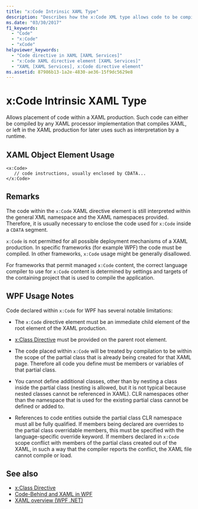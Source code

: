 ```yaml
---
title: "x:Code Intrinsic XAML Type"
description: "Describes how the x:Code XML type allows code to be compiled by the XAML processor."
ms.date: "03/30/2017"
f1_keywords: 
  - "Code"
  - "x:Code"
  - "xCode"
helpviewer_keywords: 
  - "Code directive in XAML [XAML Services]"
  - "x:Code XAML directive element [XAML Services]"
  - "XAML [XAML Services], x:Code directive element"
ms.assetid: 87986b13-1a2e-4830-ae36-15f9dc5629e8
---
```

# x:Code Intrinsic XAML Type

Allows placement of code within a XAML production. Such code can either be compiled by any XAML processor implementation that compiles XAML, or left in the XAML production for later uses such as interpretation by a runtime.

## XAML Object Element Usage

```xaml
<x:Code>
   // code instructions, usually enclosed by CDATA...
</x:Code>
```

## Remarks

The code within the `x:Code` XAML directive element is still interpreted within the general XML namespace and the XAML namespaces provided. Therefore, it is usually necessary to enclose the code used for `x:Code` inside a `CDATA` segment.

`x:Code` is not permitted for all possible deployment mechanisms of a XAML production. In specific frameworks (for example WPF) the code must be compiled. In other frameworks, `x:Code` usage might be generally disallowed.

For frameworks that permit managed `x:Code` content, the correct language compiler to use for `x:Code` content is determined by settings and targets of the containing project that is used to compile the application.

## WPF Usage Notes

Code declared within `x:Code` for WPF has several notable limitations:

- The `x:Code` directive element must be an immediate child element of the root element of the XAML production.

- [x:Class Directive](xclass-directive.md) must be provided on the parent root element.

- The code placed within `x:Code` will be treated by compilation to be within the scope of the partial class that is already being created for that XAML page. Therefore all code you define must be members or variables of that partial class.

- You cannot define additional classes, other than by nesting a class inside the partial class (nesting is allowed, but it is not typical because nested classes cannot be referenced in XAML). CLR namespaces other than the namespace that is used for the existing partial class cannot be defined or added to.

- References to code entities outside the partial class CLR namespace must all be fully qualified. If members being declared are overrides to the partial class overridable members, this must be specified with the language-specific override keyword. If members declared in `x:Code` scope conflict with members of the partial class created out of the XAML, in such a way that the compiler reports the conflict, the XAML file cannot compile or load.

## See also

- [x:Class Directive](xclass-directive.md)
- [Code-Behind and XAML in WPF](../framework/wpf/advanced/code-behind-and-xaml-in-wpf.md)
- [XAML overview (WPF .NET)](../net/wpf/xaml/index.md)
